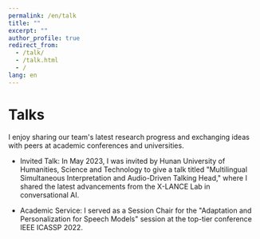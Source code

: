 ```yaml
---
permalink: /en/talk
title: ""
excerpt: ""
author_profile: true
redirect_from: 
  - /talk/
  - /talk.html
  - /
lang: en
---
```

# Talks
I enjoy sharing our team's latest research progress and exchanging ideas with peers at academic conferences and universities.

- Invited Talk: In May 2023, I was invited by Hunan University of Humanities, Science and Technology to give a talk titled "Multilingual Simultaneous Interpretation and Audio-Driven Talking Head," where I shared the latest advancements from the X-LANCE Lab in conversational AI.   

- Academic Service: I served as a Session Chair for the "Adaptation and Personalization for Speech Models" session at the top-tier conference IEEE ICASSP 2022.